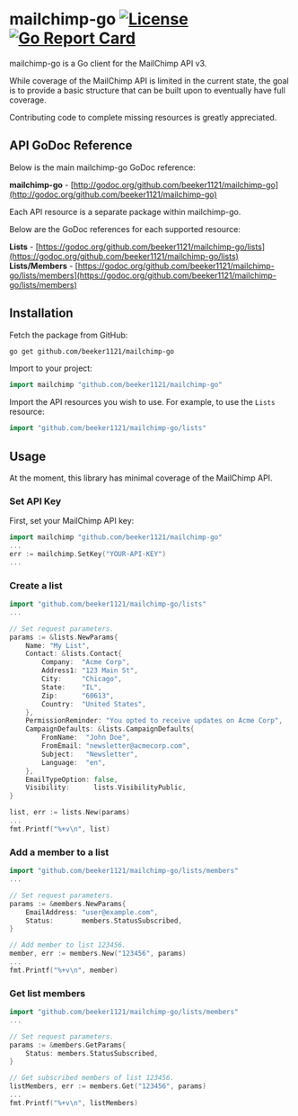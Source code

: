 # mailchimp-go [![License](http://img.shields.io/badge/license-mit_bsd-blue.svg)](https://raw.githubusercontent.com/beeker1121/mailchimp-go/master/LICENSE) [![Go Report Card](https://img.shields.io/badge/go_report-A+-brightgreen.svg)](https://goreportcard.com/report/github.com/beeker1121/mailchimp-go)

mailchimp-go is a Go client for the MailChimp API v3.

While coverage of the MailChimp API is limited in the current state, the goal is to provide a basic structure that can be built upon to eventually have full coverage.

Contributing code to complete missing resources is greatly appreciated.

## API GoDoc Reference

Below is the main mailchimp-go GoDoc reference:

**mailchimp-go** - [http://godoc.org/github.com/beeker1121/mailchimp-go](http://godoc.org/github.com/beeker1121/mailchimp-go)

Each API resource is a separate package within mailchimp-go.

Below are the GoDoc references for each supported resource:

**Lists** - [https://godoc.org/github.com/beeker1121/mailchimp-go/lists](https://godoc.org/github.com/beeker1121/mailchimp-go/lists)  
**Lists/Members** - [https://godoc.org/github.com/beeker1121/mailchimp-go/lists/members](https://godoc.org/github.com/beeker1121/mailchimp-go/lists/members)

## Installation

Fetch the package from GitHub:

```sh
go get github.com/beeker1121/mailchimp-go
```

Import to your project:

```go
import mailchimp "github.com/beeker1121/mailchimp-go"
```

Import the API resources you wish to use. For example, to use the `Lists` resource:

```go
import "github.com/beeker1121/mailchimp-go/lists"
```

## Usage

At the moment, this library has minimal coverage of the MailChimp API.

### Set API Key

First, set your MailChimp API key:

```go
import mailchimp "github.com/beeker1121/mailchimp-go"
...
err := mailchimp.SetKey("YOUR-API-KEY")
...
```

### Create a list

```go
import "github.com/beeker1121/mailchimp-go/lists"
...

// Set request parameters.
params := &lists.NewParams{
	Name: "My List",
	Contact: &lists.Contact{
		Company:  "Acme Corp",
		Address1: "123 Main St",
		City:     "Chicago",
		State:    "IL",
		Zip:      "60613",
		Country:  "United States",
	},
	PermissionReminder: "You opted to receive updates on Acme Corp",
	CampaignDefaults: &lists.CampaignDefaults{
		FromName:  "John Doe",
		FromEmail: "newsletter@acmecorp.com",
		Subject:   "Newsletter",
		Language:  "en",
	},
	EmailTypeOption: false,
	Visibility:      lists.VisibilityPublic,
}

list, err := lists.New(params)
...
fmt.Printf("%+v\n", list)
```

### Add a member to a list

```go
import "github.com/beeker1121/mailchimp-go/lists/members"
...

// Set request parameters.
params := &members.NewParams{
	EmailAddress: "user@example.com",
	Status:       members.StatusSubscribed,
}

// Add member to list 123456.
member, err := members.New("123456", params)
...
fmt.Printf("%+v\n", member)
```

### Get list members

```go
import "github.com/beeker1121/mailchimp-go/lists/members"
...

// Set request parameters.
params := &members.GetParams{
	Status: members.StatusSubscribed,
}

// Get subscribed members of list 123456.
listMembers, err := members.Get("123456", params)
...
fmt.Printf("%+v\n", listMembers)
```